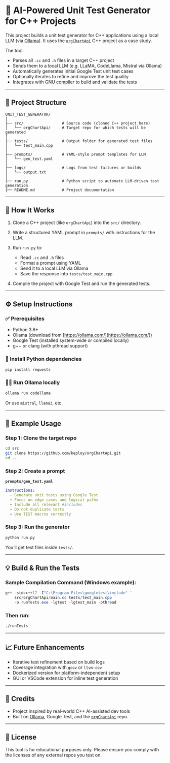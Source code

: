 # 📘 AI-Powered Unit Test Generator for C++ Projects

This project builds a unit test generator for C++ applications using a local LLM (via [Ollama](https://ollama.com)). It uses the [`orgChartApi`](https://github.com/keploy/orgChartApi) C++ project as a case study.

The tool:

* Parses all `.cc` and `.h` files in a target C++ project
* Sends them to a local LLM (e.g. LLaMA, CodeLlama, Mistral via Ollama)
* Automatically generates initial Google Test unit test cases
* Optionally iterates to refine and improve the test quality
* Integrates with GNU compiler to build and validate the tests

---

## 📁 Project Structure

```
UNIT_TEST_GENERATOR/
│
├── src/                 # Source code (cloned C++ project here)
│   └── orgChartApi/     # Target repo for which tests will be generated
│
├── tests/               # Output folder for generated test files
│   └── test_main.cpp
│
├── prompts/             # YAML-style prompt templates for LLM
│   └── gen_test.yaml
│
├── logs/                # Logs from test failures or builds
│   └── output.txt
│
├── run.py               # Python script to automate LLM-driven test generation
├── README.md            # Project documentation
```

---

## 🚀 How It Works

1. Clone a C++ project (like `orgChartApi`) into the `src/` directory.
2. Write a structured YAML prompt in `prompts/` with instructions for the LLM.
3. Run `run.py` to:

   * Read `.cc` and `.h` files
   * Format a prompt using YAML
   * Send it to a local LLM via Ollama
   * Save the response into `tests/test_main.cpp`
4. Compile the project with Google Test and run the generated tests.

---

## ⚙️ Setup Instructions

### ✅ Prerequisites

* Python 3.8+
* Ollama (download from [https://ollama.com/](https://ollama.com/))
* Google Test (installed system-wide or compiled locally)
* g++ or clang (with pthread support)

### 🔧 Install Python dependencies

```bash
pip install requests
```

### 🧙‍♂️ Run Ollama locally

```bash
ollama run codellama
```

Or use `mistral`, `llama3`, etc.

---

## 🧪 Example Usage

### Step 1: Clone the target repo

```bash
cd src
git clone https://github.com/keploy/orgChartApi.git
cd ..
```

### Step 2: Create a prompt

**`prompts/gen_test.yaml`**

```yaml
instructions:
  - Generate unit tests using Google Test
  - Focus on edge cases and logical paths
  - Include all relevant #includes
  - Do not duplicate tests
  - Use TEST macros correctly
```

### Step 3: Run the generator

```bash
python run.py
```

You’ll get test files inside `tests/`.

---

## 💡 Build & Run the Tests

### Sample Compilation Command (Windows example):

```powershell
g++ -std=c++17 -I"C:\Program Files\googletest\include" `
    src/orgChartApi/main.cc tests/test_main.cpp `
    -o runTests.exe -lgtest -lgtest_main -pthread
```

### Then run:

```bash
./runTests
```

---

## 📈 Future Enhancements

* Iterative test refinement based on build logs
* Coverage integration with `gcov` or `llvm-cov`
* Dockerized version for platform-independent setup
* GUI or VSCode extension for inline test generation

---

## 🧠 Credits

* Project inspired by real-world C++ AI-assisted dev tools
* Built on [Ollama](https://ollama.com), Google Test, and the [`orgChartApi`](https://github.com/keploy/orgChartApi) repo.

---

## 📜 License

This tool is for educational purposes only. Please ensure you comply with the licenses of any external repos you test on.
